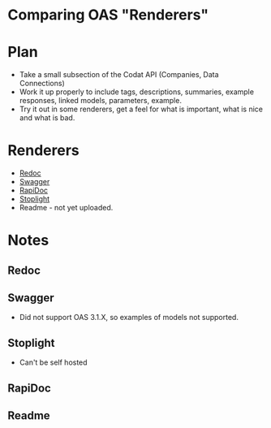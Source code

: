 # Comparing OAS "Renderers"

# Plan
* Take a small subsection of the Codat API (Companies, Data Connections)
* Work it up properly to include tags, descriptions, summaries, example responses, linked models, parameters, example.
* Try it out in some renderers, get a feel for what is important, what is nice and what is bad.

# Renderers
 * [Redoc](./redoc.html)
 * [Swagger](./swagger.html)
 * [RapiDoc](./rapidoc.html)
 * [Stoplight](https://dans-just-testing.stoplight.io/docs/playingwithoas/466k6ayziv9at-codat) 
 * Readme - not yet uploaded.

# Notes      
## Redoc

## Swagger
* Did not support OAS 3.1.X, so examples of models not supported.

## Stoplight
* Can't be self hosted

## RapiDoc

## Readme